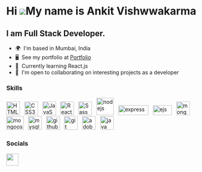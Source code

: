 Hi ![](https://user-images.githubusercontent.com/18350557/176309783-0785949b-9127-417c-8b55-ab5a4333674e.gif)My name is Ankit Vishwwakarma
========================================================================================================================================

I am Full Stack Developer.
--------------------------

*   🌍  I'm based in Mumbai, India
*   🖥️  See my portfolio at <a target="_blank" rel="noreferrer" href='https://ankithub.me/Resume/'>Portfolio</a>
*   🧠  Currently learning React.js
*   🤝  I'm open to collaborating on interesting projects as a developer

### Skills

<p align="left">
<a href="https://developer.mozilla.org/en-US/docs/Glossary/HTML5" target="_blank" rel="noreferrer"><img src="https://raw.githubusercontent.com/danielcranney/readme-generator/main/public/icons/skills/html5-colored.svg" width="36" height="36" alt="HTML5" /></a> &nbsp;
<a href="https://www.w3.org/TR/CSS/#css" target="_blank" rel="noreferrer"><img src="https://raw.githubusercontent.com/danielcranney/readme-generator/main/public/icons/skills/css3-colored.svg" width="36" height="36" alt="CSS3" /></a> &nbsp;
<a href="https://developer.mozilla.org/en-US/docs/Web/JavaScript" target="_blank" rel="noreferrer"><img src="https://raw.githubusercontent.com/danielcranney/readme-generator/main/public/icons/skills/javascript-colored.svg" width="36" height="36" alt="JavaScript" /></a> &nbsp;
<a href="https://reactjs.org/" target="_blank" rel="noreferrer"><img src="https://raw.githubusercontent.com/danielcranney/readme-generator/main/public/icons/skills/react-colored.svg" width="36" height="36" alt="React" /></a> &nbsp; 
<a href="https://sass-lang.com/" target="_blank" rel="noreferrer"><img src="https://raw.githubusercontent.com/danielcranney/readme-generator/main/public/icons/skills/sass-colored.svg" width="36" height="36" alt="Sass" /></a> &nbsp; 
<a href="https://nodejs.org/en" target="_blank" rel="noreferrer"><img src="https://nodejs.org/static/images/logo.svg" width="46" height="46" alt="nodejs" /></a> &nbsp; 
<a href="https://expressjs.com/" target="_blank" rel="noreferrer"><img src="https://upload.wikimedia.org/wikipedia/commons/6/64/Expressjs.png" width="80" height="26" alt="express" /></a> &nbsp; 
<a href="https://ejs.co/" target="_blank" rel="noreferrer"><img src="https://www.vhv.rs/dpng/d/543-5432188_logo-ejs-logo-png-transparent-png.png" width="50" height="26" alt="ejs" /></a> &nbsp; 
<a href="https://www.mongodb.com/" target="_blank" rel="noreferrer"><img src="https://raw.githubusercontent.com/danielcranney/readme-generator/main/public/icons/skills/mongodb-colored.svg" width="36" height="36" alt="mongodb" /></a> &nbsp;
<a href="https://mongoosejs.com/" target="_blank" rel="noreferrer"><img src="https://mongoosejs.com/docs/images/mongoose5_62x30_transparent.png" width="46" height="36" alt="mongoose" /></a> &nbsp;
<a href="https://www.mysql.com/" target="_blank" rel="noreferrer"><img src="https://raw.githubusercontent.com/danielcranney/readme-generator/main/public/icons/skills/mysql-colored.svg" width="36" height="36" alt="mysql" /></a> &nbsp;
<a href="https://github.com/" target="_blank" rel="noreferrer"><img src="https://cdn-icons-png.flaticon.com/512/733/733553.png" width="36" height="36" alt="github" /></a> &nbsp;
<a href="https://git-scm.com/" target="_blank" rel="noreferrer"><img src="https://raw.githubusercontent.com/danielcranney/readme-generator/main/public/icons/skills/git-colored.svg" width="36" height="36" alt="git" /></a> &nbsp;
<a href="https://helpx.adobe.com/xd/get-started.html" target="_blank" rel="noreferrer"><img src="https://cdn-icons-png.flaticon.com/512/5611/5611129.png" width="36" height="36" alt="adobe xd" /></a> &nbsp;
<a href="https://tailwindcss.com/" target="_blank" rel="noreferrer"><img src="https://raw.githubusercontent.com/danielcranney/readme-generator/main/public/icons/skills/java-colored.svg" width="36" height="36" alt="java" /></a> &nbsp; 

### Socials

<p align="left"> <a href="https://www.linkedin.com/in/ankit-vishwakarma-6531221b0/" target="_blank" rel="noreferrer"><img src="https://raw.githubusercontent.com/danielcranney/readme-generator/main/public/icons/socials/linkedin.svg" width="32" height="32" /></a> </p>
